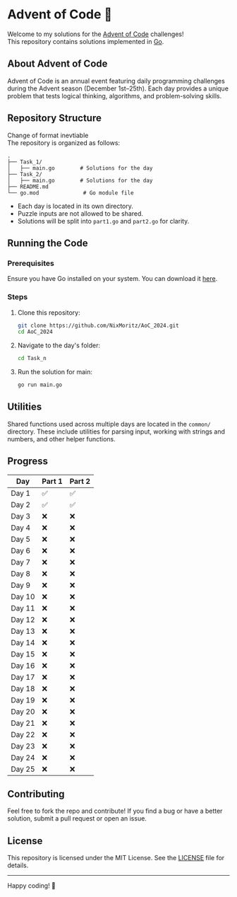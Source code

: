 # Advent of Code 🎄

Welcome to my solutions for the [Advent of Code](https://adventofcode.com/) challenges!  
This repository contains solutions implemented in [Go](https://golang.org/).  

## About Advent of Code
Advent of Code is an annual event featuring daily programming challenges during the Advent season (December 1st–25th). Each day provides a unique problem that tests logical thinking, algorithms, and problem-solving skills.

## Repository Structure
Change of format inevtiable  
The repository is organized as follows: 


```
.
├── Task_1/
│   ├── main.go        # Solutions for the day
├── Task_2/
│   ├── main.go        # Solutions for the day 
├── README.md
└── go.mod              # Go module file
```

- Each day is located in its own directory.
- Puzzle inputs are not allowed to be shared.
- Solutions will be split into `part1.go` and `part2.go` for clarity.

## Running the Code
### Prerequisites
Ensure you have Go installed on your system. You can download it [here](https://golang.org/dl/).

### Steps
1. Clone this repository:
   ```bash
   git clone https://github.com/NixMoritz/AoC_2024.git
   cd AoC_2024
   ```

2. Navigate to the day's folder:
   ```bash
   cd Task_n
   ```

3. Run the solution for main:
   ```bash
   go run main.go
   ```

## Utilities
Shared functions used across multiple days are located in the `common/` directory. These include utilities for parsing input, working with strings and numbers, and other helper functions.

## Progress
| Day  | Part 1 | Part 2 |
|------|--------|--------|
| Day 1 | ✅      | ✅      |
| Day 2 | ✅      | ✅      |
| Day 3 | ❌      | ❌      |
| Day 4 | ❌      | ❌      |
| Day 5 | ❌      | ❌      |
| Day 6 | ❌      | ❌      |
| Day 7 | ❌      | ❌      |
| Day 8 | ❌      | ❌      |
| Day 9 | ❌      | ❌      |
| Day 10 | ❌      | ❌      |
| Day 11 | ❌      | ❌      |
| Day 12 | ❌      | ❌      |
| Day 13 | ❌      | ❌      |
| Day 14 | ❌      | ❌      |
| Day 15 | ❌      | ❌      |
| Day 16 | ❌      | ❌      |
| Day 17 | ❌      | ❌      |
| Day 18 | ❌      | ❌      |
| Day 19 | ❌      | ❌      |
| Day 20 | ❌      | ❌      |
| Day 21 | ❌      | ❌      |
| Day 22 | ❌      | ❌      |
| Day 23 | ❌      | ❌      |
| Day 24 | ❌      | ❌      |
| Day 25 | ❌      | ❌      |

## Contributing
Feel free to fork the repo and contribute! If you find a bug or have a better solution, submit a pull request or open an issue.

## License
This repository is licensed under the MIT License. See the [LICENSE](LICENSE) file for details.

---

Happy coding! 🎅
```  
